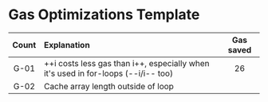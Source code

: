 # Gas Optimizations Template

| Count | Explanation | Gas saved |
|:--:|:-------|:--:|
| G-01 | ++i costs less gas than i++, especially when it's used in for-loops (--i/i-- too) | 26 |
| G-02 | Cache array length outside of loop | |

